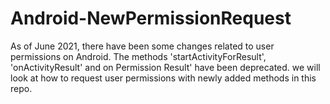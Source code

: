 # Android-NewPermissionRequest

As of June 2021, there have been some changes related to user permissions on Android. The methods 'startActivityForResult', 'onActivityResult' and on Permission Result' have been deprecated. we will look at how to request user permissions with newly added methods in this repo.
